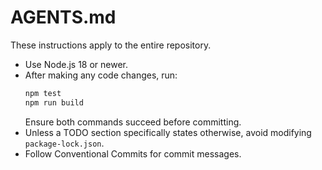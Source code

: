 # AGENTS.md

These instructions apply to the entire repository.

- Use Node.js 18 or newer.
- After making any code changes, run:
  ```bash
  npm test
  npm run build
  ```
  Ensure both commands succeed before committing.
- Unless a TODO section specifically states otherwise, avoid modifying `package-lock.json`.
- Follow Conventional Commits for commit messages.
